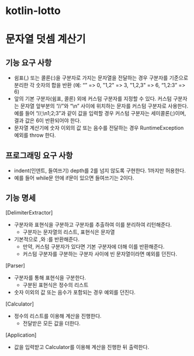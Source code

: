 # kotlin-lotto

#  문자열 덧셈 계산기
##  기능 요구 사항
- 쉼표(,) 또는 콜론(:)을 구분자로 가지는 문자열을 전달하는 경우 구분자를 기준으로 분리한 각 숫자의 합을 반환 (예: “” => 0, "1,2" => 3, "1,2,3" => 6, “1,2:3” => 6)
- 앞의 기본 구분자(쉼표, 콜론) 외에 커스텀 구분자를 지정할 수 있다. 커스텀 구분자는 문자열 앞부분의 “//”와 “\n” 사이에 위치하는 문자를 커스텀 구분자로 사용한다. 예를 들어 “//;\n1;2;3”과 같이 값을 입력할 경우 커스텀 구분자는 세미콜론(;)이며, 결과 값은 6이 반환되어야 한다. 
- 문자열 계산기에 숫자 이외의 값 또는 음수를 전달하는 경우 RuntimeException 예외를 throw 한다.

## 프로그래밍 요구 사항
- indent(인덴트, 들여쓰기) depth를 2를 넘지 않도록 구현한다. 1까지만 허용한다.
- 예를 들어 while문 안에 if문이 있으면 들여쓰기는 2이다.

## 기능 명세
[DelimiterExtractor]
- 구분자와 표현식을 구분하고 구분자를 추출하여 이를 분리하여 리턴해준다.
  - 구분자는 문자열의 리스트, 표현식은 문자열
- 기본적으로 ,와 :를 반환해준다.
  - 만약, 커스텀 구분자가 있다면 기본 구분자에 더해 이를 반환해준다.
  - 커스텀 구분자를 구분하는 구분자 사이에 빈 문자열이라면 예외를 던진다.

[Parser]
- 구분자를 통해 표현식을 구분한다.
  - 구분된 표현식은 정수의 리스트
- 숫자 이외의 값 또는 음수가 포함되는 경우 예외를 던진다.

[Calculator]
- 정수의 리스트를 이용해 계산을 진행한다.
  - 전달받은 모든 값을 더한다.

[Application]
- 값을 입력받고 Calculator를 이용해 계산을 진행한 뒤 출력한다.